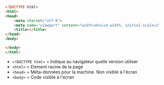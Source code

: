 ```HTML
<!DOCTYPE html>
<html>
<head>
	<meta charset="utf-8">
	<meta name="viewport" content="width=device-width, initial-scale=1">
	<title></title>
</head>
<body>

</body>
</html>
```

- `<!DOCTYPE html>` = Indique au navigateur quelle version utiliser
- `<html>` = Element racine de la page
- `<head>` = Méta-données pour la machine. Non visible à l'écran
- `<body>` = Code visible à l'écran